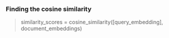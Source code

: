 ### Finding the cosine similarity

> similarity_scores = cosine_similarity([query_embedding], document_embeddings)

###  